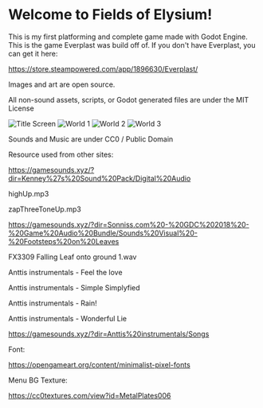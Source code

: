 # Welcome to Fields of Elysium!

This is my first platforming and complete game made with Godot Engine. This is the game Everplast was build off of.
If you don't have Everplast, you can get it here:

https://store.steampowered.com/app/1896630/Everplast/

Images and art are open source.

All non-sound assets, scripts, or Godot generated files are under the MIT License

![Title Screen](https://user-images.githubusercontent.com/37941646/155028183-2bdeea73-d89a-470b-8758-82873e82e317.png)
![World 1](https://user-images.githubusercontent.com/37941646/155028504-b98492c1-aa54-4997-a267-71de1914434e.png)
![World 2](https://user-images.githubusercontent.com/37941646/155028383-5d0f164f-4dfb-45ef-aee3-cb3b15cdcaf8.png)
![World 3](https://user-images.githubusercontent.com/37941646/155028291-45e072ba-61fb-4888-8cca-7596a37c74c1.png)

Sounds and Music are under CC0 / Public Domain

Resource used from other sites:

https://gamesounds.xyz/?dir=Kenney%27s%20Sound%20Pack/Digital%20Audio

highUp.mp3

zapThreeToneUp.mp3

https://gamesounds.xyz/?dir=Sonniss.com%20-%20GDC%202018%20-%20Game%20Audio%20Bundle/Sounds%20Visual%20-%20Footsteps%20on%20Leaves

FX3309 Falling Leaf onto ground 1.wav

Anttis instrumentals - Feel the love

Anttis instrumentals - Simple Simplyfied

Anttis instrumentals - Rain!

Anttis instrumentals - Wonderful Lie

https://gamesounds.xyz/?dir=Anttis%20instrumentals/Songs


Font:

https://opengameart.org/content/minimalist-pixel-fonts


Menu BG Texture:

https://cc0textures.com/view?id=MetalPlates006
